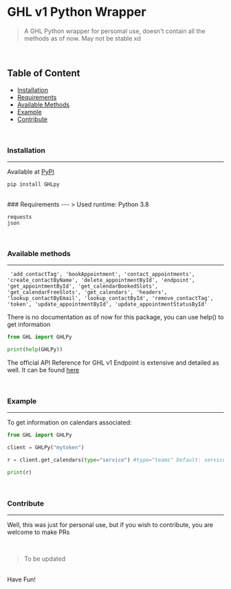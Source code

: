# GHL v1 Python Wrapper
> A GHL Python wrapper for persomal use, doesn't contain all the methods as of now.
> May not be stable xd

<br/>

## Table of Content 

- [Installation](#installation)
- [Requirements](#requirements)
- [Available Methods](#available-methods)
- [Example](#example)
- [Contribute](#contribute)

<br/>

### Installation
---

Available at [PyPI](https://pypi.org/project/GHLPy/)
```
pip install GHLpy
```

<br/>
### Requirements
---
> Used runtime: Python 3.8

```
requests
json
```

<br/>

### Available methods
---

```
 'add_contactTag', 'bookAppointment', 'contact_appointments', 'create_contactByName', 'delete_appointmentById', 'endpoint', 'get_appointmentById', 'get_calendarBookedSlots', 'get_calendarFreeSlots', 'get_calendars', 'headers', 'lookup_contactByEmail', 'lookup_contactById', 'remove_contactTag', 'token', 'update_appointmentById', 'update_appointmentStatusById'

```

There is no documentation as of now for this package, you can use help() to get information

```python
from GHL import GHLPy

print(help(GHLPy))
```

The official API Reference for GHL v1 Endpoint is extensive and detailed as well. It can be found [here](https://public-api.gohighlevel.com/)

<br/>

### Example
---

To get information on calendars associated:
```python
from GHL import GHLPy

client = GHLPy("mytoken")

r = client.get_calendars(type="service") #type="teams" Default: services

print(r)
```

<br/>

### Contribute
---

Well, this was just for personal use, but if you wish to contribute, you are welcome to make PRs 

<br/>

>To be updated
<br/>
Have Fun!
